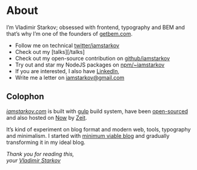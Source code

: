 # About

I’m Vladimir Starkov; obsessed with frontend, typography and BEM and that’s
why I’m one of the founders of [getbem.com](http://getbem.com/).

* Follow me on technical [twitter/iamstarkov](https://twitter.com/iamstarkov)
* Check out my [talks][/talks]
* Check out my open-source contribution on [github/iamstarkov](https://github.com/iamstarkov)
* Try out and star my NodeJS packages on [npm/~iamstarkov](https://npmjs.com/~iamstarkov)
* If you are interested, I also have [LinkedIn][],
* Write me a letter on [iamstarkov@gmail.com](mailto:iamstarkov@gmail.com)

## Colophon

_[iamstarkov.com](https://iamstarkov.com/)_ is built with [gulp][] build
system, have been [open-sourced][src] and also hosted on [Now][] by [Zeit][].

It’s kind of experiment on blog format and modern web, tools,
typography and minimalism. I started with [minimum viable blog](https://iamstarkov.com/mvb/) and gradually
transforming it in my ideal blog.

_Thank you for reading this,  
your [Vladimir Starkov](https://iamstarkov.com)_


[Now]: https://zeit.co/now
[Zeit]: https://zeit.co/
[gulp]: http://gulpjs.com/
[src]: https://github.com/iamstarkov/iamstarkov.com
[LinkedIn]: https://www.linkedin.com/in/iamstarkov
